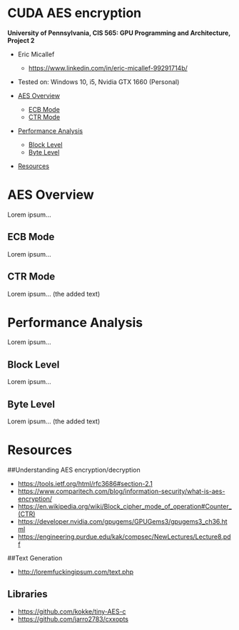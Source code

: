 CUDA AES encryption
======================

**University of Pennsylvania, CIS 565: GPU Programming and Architecture, Project 2**

* Eric Micallef
  * https://www.linkedin.com/in/eric-micallef-99291714b/
  
* Tested on: Windows 10, i5, Nvidia GTX 1660 (Personal)


- [AES Overview](#AES-Overview)
  - [ECB Mode](#ECB-Mode)
  - [CTR Mode](#CTR-Mode)

- [Performance Analysis](#Performance-Analysis)
  - [Block Level](#Block-Level)
  - [Byte Level](#Byte-Level)

- [Resources](#Resources)

# AES Overview
Lorem ipsum...

## ECB Mode
Lorem ipsum...

## CTR Mode
Lorem ipsum... (the added text)

# Performance Analysis
Lorem ipsum...

## Block Level
Lorem ipsum...

## Byte Level
Lorem ipsum... (the added text)

# Resources

##Understanding AES encryption/decryption

* https://tools.ietf.org/html/rfc3686#section-2.1
* https://www.comparitech.com/blog/information-security/what-is-aes-encryption/
* https://en.wikipedia.org/wiki/Block_cipher_mode_of_operation#Counter_(CTR)
* https://developer.nvidia.com/gpugems/GPUGems3/gpugems3_ch36.html
* https://engineering.purdue.edu/kak/compsec/NewLectures/Lecture8.pdf

##Text Generation

* http://loremfuckingipsum.com/text.php

## Libraries

* https://github.com/kokke/tiny-AES-c
* https://github.com/jarro2783/cxxopts
